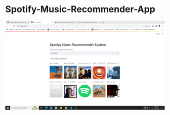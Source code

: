 # Spotify-Music-Recommender-App


![](https://github.com/Anas436/Spotify-Music-Recommender-App/blob/main/demo.png)
